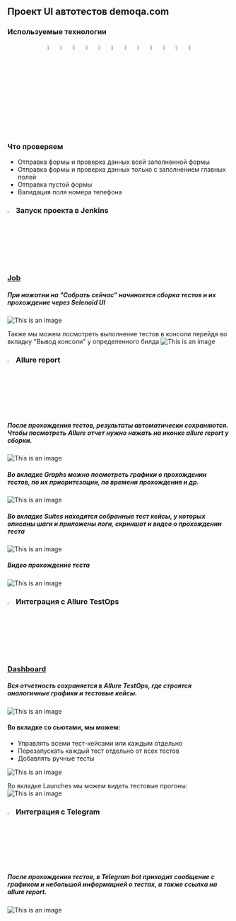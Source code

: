 ## Проект UI автотестов demoqa.com

<!-- Технологии -->

### Используемые технологии
<p  align="center">
  <code><img width="5%" title="Pycharm" src="images/logo/pycharm.png"></code>
  <code><img width="5%" title="Python" src="images/logo/python.png"></code>
  <code><img width="5%" title="Pytest" src="images/logo/pytest.png"></code>
  <code><img width="5%" title="Selene" src="images/logo/selene.png"></code>
  <code><img width="5%" title="Selenium" src="images/logo/selenium.png"></code>
  <code><img width="5%" title="GitHub" src="images/logo/github.png"></code>
  <code><img width="5%" title="Jenkins" src="images/logo/jenkins.png"></code>
  <code><img width="5%" title="Docker" src="images/logo/docker.png"></code>
  <code><img width="5%" title="Selenoid" src="images/logo/selenoid.png"></code>
  <code><img width="5%" title="Allure Report" src="images/logo/allure_report.png"></code>
  <code><img width="5%" title="Allure TestOps" src="images/logo/allure_testops.png"></code>
  <code><img width="5%" title="Telegram" src="images/logo/tg.png"></code>
</p>


<!-- Тест кейсы -->

### Что проверяем
* Отправка формы и проверка данных всей заполненной формы
* Отправка формы и проверка данных только с заполнением главных полей
* Отправка пустой формы
* Валидация поля номера телефона



<!-- Jenkins -->

### <img width="3%" title="Jenkins" src="images/logo/jenkins.png"> Запуск проекта в Jenkins

### [Job](https://jenkins.autotests.cloud/job/Maxim_Veselov11-demoqa-ui-tests/)

##### При нажатии на "Собрать сейчас" начинается сборка тестов и их прохождение через Selenoid UI
![This is an image](images/screenshots/jenkins.png)

Также мы можем посмотреть выполнение тестов в консоли перейдя во вкладку "Вывод консоли" у определенного билда
![This is an image](images/screenshots/console.png)

<!-- Allure report -->

### <img width="3%" title="Allure Report" src="images/logo/allure_report.png"> Allure report

##### После прохождения тестов, результаты автоматически сохраняются. Чтобы посмотреть Allure отчет нужно нажать на иконке allure report у сборки.
![This is an image](images/screenshots/allure.png)

##### Во вкладке Graphs можно посмотреть графики о прохождении тестов, по их приоритезации, по времени прохождения и др.
![This is an image](images/screenshots/graphs.png)

##### Во вкладке Suites находятся собранные тест кейсы, у которых описаны шаги и приложены логи, скриншот и видео о прохождении теста
![This is an image](images/screenshots/suites.png)

##### Видео прохождение теста
![This is an image](images/screenshots/video_test_run_example.gif)


<!-- Allure TestOps -->

### <img width="3%" title="Allure TestOps" src="images/logo/allure_testops.png"> Интеграция с Allure TestOps

### [Dashboard](https://allure.autotests.cloud/project/2112/dashboards)

##### Вся отчетность сохраняется в Allure TestOps, где строятся аналогичные графики и тестовые кейсы.
![This is an image](images/screenshots/dashboard.png)

#### Во вкладке со сьютами, мы можем:
- Управлять всеми тест-кейсами или каждым отдельно
- Перезапускать каждый тест отдельно от всех тестов
- Добавлять ручные тесты

![This is an image](images/screenshots/allure_suites.png)

Во вкладке Launches мы можем видеть тестовые прогоны:
![This is an image](images/screenshots/launches.png)



<!-- Telegram -->

### <img width="3%" title="Telegram" src="images/logo/tg.png"> Интеграция с Telegram
##### После прохождения тестов, в Telegram bot приходит сообщение с графиком и небольшой информацией о тестах, а также ссылка на allure report.

![This is an image](images/screenshots/tg.png)
